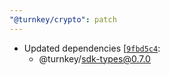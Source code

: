 ```yaml
---
"@turnkey/crypto": patch
---
```


- Updated dependencies [[`9fbd5c4`](https://github.com/tkhq/sdk/commit/9fbd5c459782dc3721dd0935d0a4458babce258b):
  - @turnkey/sdk-types@0.7.0
